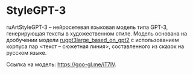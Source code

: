 # StyleGPT-3

ruArtStyleGPT-3 – нейросетевая языковая модель типа GPT-3, генерирующая тексты в художественном стиле. Модель основана на дообучении модели [rugpt3large_based_on_gpt2](https://huggingface.co/ai-forever/rugpt3large_based_on_gpt2) с использованием корпуса пар <текст – сюжетная линия>, составленного из сказок на русском языке.

Ссылка на модель: https://goo-gl.me/iT7IV.
